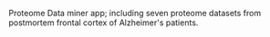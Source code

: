 Proteome Data miner app; including seven proteome datasets from postmortem frontal cortex of Alzheimer's patients. 
